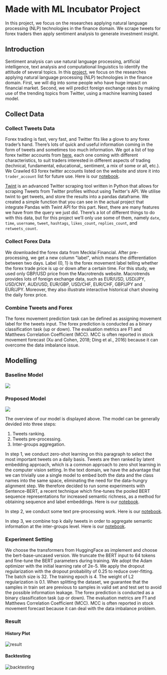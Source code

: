 # Made with ML Incubator Project
In this project, we focus on the researches applying natural language processing (NLP) technologies in the finance domain. We scrape tweets for forex traders then apply sentiment analysis to generate investment insight.

## Introduction
Sentiment analysis can use natural language processing, artificial intelligence, text analysis and computational linguistics to identify the attitude of several topics. In this [project](https://madewithml.com/projects/1390/nlp-oriented-finance-analyzer/), we focus on the researches applying natural language processing (NLP) technologies in the finance domain. First, we will dig into some people who have huge impact on financial market. Second, we will predict foreign exchange rates by making use of the trending topics from Twitter, using a machine learning based model.

## Collect Data

### Collect Tweets Data
Forex trading is fast, very fast, and Twitter fits like a glove to any forex trader’s hand. There’s lots of quick and useful information coming in the form of tweets and sometimes too much information. We got a list of top forex twitter accounts from [here](https://www.forexcrunch.com/60-top-forex-twitter-accounts/), each one coming with different characteristics, to suit traders interested in different aspects of trading (technical, fundamental, educational,, sentiment, a mix of some or all, etc.). We Crawled 63 forex twitter accounts listed on the website and store it into `trader_account` list for future use. Here is our [notebook](https://github.com/penguinwang96825/Made-with-ML-Incubator-Project/blob/master/notebook/twint.ipynb).

[Twint](https://github.com/twintproject/twint) is an advanced Twitter scraping tool written in Python that allows for scraping Tweets from Twitter profiles without using Twitter's API. We utilise twint to get tweets, and store the results into a pandas dataframe. We created a simple function that you can see in the actual project that integrate Pandas with Twint API for this part. Next, there are many features we have from the query we just did. There’s a lot of different things to do with this data, but for this project we’ll only use some of them, namely `date`, `time`, `username`, `tweet`, `hashtags`, `likes_count`, `replies_count`, and `retweets_count`.

### Collect Forex Data
We downloaded the forex data from Mecklai Financial. After pre-processing, we get a new column "label", which means the differentiation between two days. Label {0, 1} is the forex movement label telling whether the forex trade price is up or down after a certain time. For this study, we used only GBP/USD price from the Macrotrends website. Macrotrends provides lots of foreign exchange data, such as EUR/USD, USD/JPY, USD/CNY, AUD/USD, EUR/GBP, USD/CHF, EUR/CHF, GBP/JPY and EUR/JPY. Moreover, they also illustrate interactive historical chart showing the daily forex price.

### Combine Tweets and Forex
The forex movement prediction task can be defined as assigning movement label for the tweets input. The forex prediction is conducted as a binary classification task (up or down). The evaluation metrics are F1 and Matthews Correlation Coefficient (MCC). MCC is often reported in stock movement forecast (Xu and Cohen, 2018; Ding et al., 2016) because it can overcome the data imbalance issue.

## Modelling
### Baseline Model
![](https://github.com/penguinwang96825/Made-with-ML-Incubator-Project/blob/master/image/word2vec%20model%20structure.png?raw=true)

### Proposed Model
![](https://github.com/penguinwang96825/Made-with-ML-Incubator-Project/blob/master/image/model%20structure.png?raw=true)

The overview of our model is displayed above. The model can be generally devided into three steps:
1. Tweets ranking.
2. Tweets pre-processing.
3. Inter-groups aggregation.

In step 1, we conduct zero-shot learning on this paragraph to select the most important tweets on a daily basis. Tweets are then ranked by latent embedding approach, which is a common approach to zero shot learning in the computer vision setting. In the text domain, we have the advantage that we can trivially use a single model to embed both the data and the class names into the same space, eliminating the need for the data-hungry alignment step. We therefore decided to run some experiments with Sentence-BERT, a recent technique which fine-tunes the pooled BERT sequence representations for increased semantic richness, as a method for obtaining sequence and label embeddings. Here is our [notebook](https://github.com/penguinwang96825/Made-with-ML-Incubator-Project/blob/master/notebook/Zero-shot%20Learning.ipynb).

In step 2, we conduct some text pre-processing work. Here is our [notebook](https://github.com/penguinwang96825/Made-with-ML-Incubator-Project/blob/master/notebook/Tweet%20Preprocessing.ipynb).

In step 3, we combine top k daily tweets in order to aggregate semantic information at the inter-groups level. Here is our [notebook](https://github.com/penguinwang96825/Made-with-ML-Incubator-Project/blob/master/notebook/BERT%20Aggregate%20Model.ipynb).

### Experiment Setting
We choose the transformers from HuggingFace as implement and choose the bert-base-uncased version. We truncate the BERT input to 64 tokens and fine-tune the BERT parameters during training. We adopt the Adam optimizer with the initial learning rate of 2e-5. We apply the dropout regularization with the dropout probability of 0.25 to reduce over-fitting. The batch size is 32. The training epoch is 4. The weight of L2 regularization is 0.1. When splitting the dataset, we guarantee that the samples in train set are previous to samples in valid set and test set to avoid the possible information leakage. The forex prediction is conducted as a binary classification task (up or down). The evaluation metrics are F1 and Matthews Correlation Coefficient (MCC). MCC is often reported in stock movement forecast because it can deal with the data imbalance problem.

### Result
#### History Plot
![result](https://github.com/penguinwang96825/Made-with-ML-Incubator-Project/blob/master/image/result.png?raw=true)

#### Backtesting
![backtesting](https://github.com/penguinwang96825/Made-with-ML-Incubator-Project/blob/master/image/backtesting.png?raw=true)